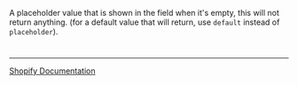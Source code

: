 A placeholder value that is shown in the field when it's empty, this will not return anything. (for a default value that will return, use `default` instead of `placeholder`).


#

---

[Shopify Documentation](https://shopify.dev/docs/themes/architecture/settings/input-settings#standard-attributes)
